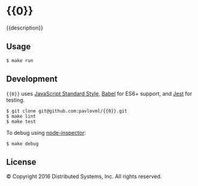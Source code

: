 # {{0}}

{{description}}

## Usage

    $ make run

## Development

`{{0}}` uses [JavaScript Standard Style](https://github.com/feross/standard), [Babel](https://babeljs.io/) for ES6+ support, and [Jest](http://facebook.github.io/jest/) for testing.

    $ git clone git@github.com:pavlovml/{{0}}.git
    $ make lint
    $ make test

To debug using [node-inspector](https://github.com/node-inspector/node-inspector):

    $ make debug

## License

© Copyright 2016 Distributed Systems, Inc. All rights reserved.
